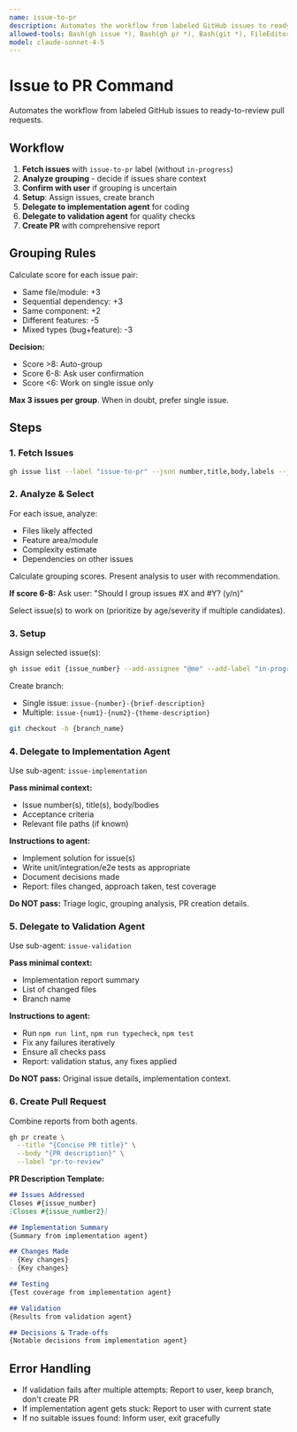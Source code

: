 ```yaml
---
name: issue-to-pr
description: Automates the workflow from labeled GitHub issues to ready-to-review pull requests.
allowed-tools: Bash(gh issue *), Bash(gh pr *), Bash(git *), FileEditor
model: claude-sonnet-4-5
---
```


# Issue to PR Command

Automates the workflow from labeled GitHub issues to ready-to-review pull requests.

## Workflow

1. **Fetch issues** with `issue-to-pr` label (without `in-progress`)
2. **Analyze grouping** - decide if issues share context
3. **Confirm with user** if grouping is uncertain
4. **Setup**: Assign issues, create branch
5. **Delegate to implementation agent** for coding
6. **Delegate to validation agent** for quality checks
7. **Create PR** with comprehensive report

## Grouping Rules

Calculate score for each issue pair:
- Same file/module: +3
- Sequential dependency: +3
- Same component: +2
- Different features: -5
- Mixed types (bug+feature): -3

**Decision:**
- Score >8: Auto-group
- Score 6-8: Ask user confirmation
- Score <6: Work on single issue only

**Max 3 issues per group**. When in doubt, prefer single issue.

## Steps

### 1. Fetch Issues
```bash
gh issue list --label "issue-to-pr" --json number,title,body,labels --jq '.[] | select(.labels | map(.name) | contains(["in-progress"]) | not)'
```

### 2. Analyze & Select

For each issue, analyze:
- Files likely affected
- Feature area/module
- Complexity estimate
- Dependencies on other issues

Calculate grouping scores. Present analysis to user with recommendation.

**If score 6-8:** Ask user: "Should I group issues #X and #Y? (y/n)"

Select issue(s) to work on (prioritize by age/severity if multiple candidates).

### 3. Setup

Assign selected issue(s):
```bash
gh issue edit {issue_number} --add-assignee "@me" --add-label "in-progress"
```

Create branch:
- Single issue: `issue-{number}-{brief-description}`
- Multiple: `issue-{num1}-{num2}-{theme-description}`

```bash
git checkout -b {branch_name}
```

### 4. Delegate to Implementation Agent

Use sub-agent: `issue-implementation`

**Pass minimal context:**
- Issue number(s), title(s), body/bodies
- Acceptance criteria
- Relevant file paths (if known)

**Instructions to agent:**
- Implement solution for issue(s)
- Write unit/integration/e2e tests as appropriate
- Document decisions made
- Report: files changed, approach taken, test coverage

**Do NOT pass:** Triage logic, grouping analysis, PR creation details.

### 5. Delegate to Validation Agent

Use sub-agent: `issue-validation`

**Pass minimal context:**
- Implementation report summary
- List of changed files
- Branch name

**Instructions to agent:**
- Run `npm run lint`, `npm run typecheck`, `npm test`
- Fix any failures iteratively
- Ensure all checks pass
- Report: validation status, any fixes applied

**Do NOT pass:** Original issue details, implementation context.

### 6. Create Pull Request

Combine reports from both agents.

```bash
gh pr create \
  --title "{Concise PR title}" \
  --body "{PR description}" \
  --label "pr-to-review"
```

**PR Description Template:**
```markdown
## Issues Addressed
Closes #{issue_number}
[Closes #{issue_number2}]

## Implementation Summary
{Summary from implementation agent}

## Changes Made
- {Key changes}
- {Key changes}

## Testing
{Test coverage from implementation agent}

## Validation
{Results from validation agent}

## Decisions & Trade-offs
{Notable decisions from implementation agent}
```

## Error Handling

- If validation fails after multiple attempts: Report to user, keep branch, don't create PR
- If implementation agent gets stuck: Report to user with current state
- If no suitable issues found: Inform user, exit gracefully